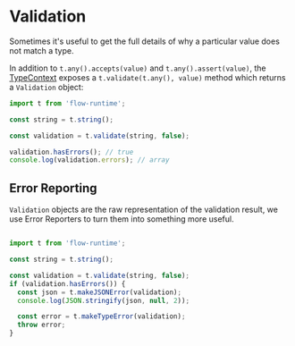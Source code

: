 # Validation

Sometimes it's useful to get the full details of why a particular value does not match a type.

In addition to `t.any().accepts(value)` and `t.any().assert(value)`, the [TypeContext](./TypeContext.md) exposes a `t.validate(t.any(), value)` method which returns a `Validation` object:

```js
import t from 'flow-runtime';

const string = t.string();

const validation = t.validate(string, false);

validation.hasErrors(); // true
console.log(validation.errors); // array
```

## Error Reporting

`Validation` objects are the raw representation of the validation result, we use Error Reporters to turn them into something more useful.

```js

import t from 'flow-runtime';

const string = t.string();

const validation = t.validate(string, false);
if (validation.hasErrors()) {
  const json = t.makeJSONError(validation);
  console.log(JSON.stringify(json, null, 2));

  const error = t.makeTypeError(validation);
  throw error;
}

```